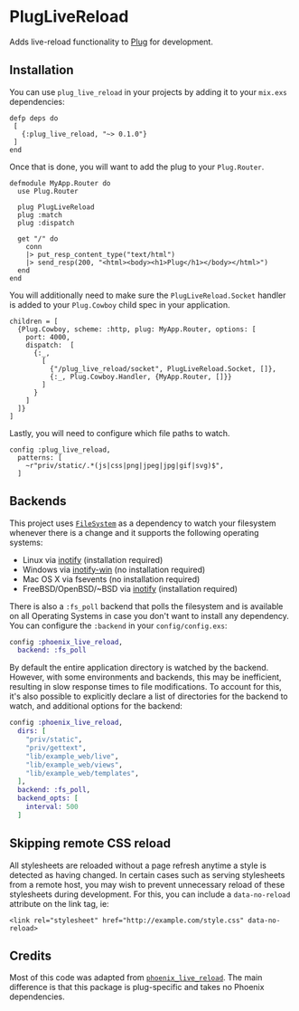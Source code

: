 # PlugLiveReload

Adds live-reload functionality to [Plug](https://github.com/elixir-plug/plug) for development.

## Installation

You can use `plug_live_reload` in your projects by adding it to your `mix.exs` dependencies:

```
defp deps do
 [
   {:plug_live_reload, "~> 0.1.0"}
 ]
end
```

Once that is done, you will want to add the plug to your `Plug.Router`.

```
defmodule MyApp.Router do
  use Plug.Router

  plug PlugLiveReload
  plug :match
  plug :dispatch

  get "/" do
    conn
    |> put_resp_content_type("text/html")
    |> send_resp(200, "<html><body><h1>Plug</h1></body></html>")
  end
end
```

You will additionally need to make sure the `PlugLiveReload.Socket` handler is added
to your `Plug.Cowboy` child spec in your application.

```
children = [
  {Plug.Cowboy, scheme: :http, plug: MyApp.Router, options: [
    port: 4000,
    dispatch:  [
      {:_,
        [
          {"/plug_live_reload/socket", PlugLiveReload.Socket, []},
          {:_, Plug.Cowboy.Handler, {MyApp.Router, []}}
        ]
      }
    ]
  ]}
]
```

Lastly, you will need to configure which file paths to watch.

```
config :plug_live_reload,
  patterns: [
    ~r"priv/static/.*(js|css|png|jpeg|jpg|gif|svg)$",
  ]
```

## Backends

This project uses [`FileSystem`](https://github.com/falood/file_system) as a dependency to watch your filesystem whenever there is a change and it supports the following operating systems:

* Linux via [inotify](https://github.com/rvoicilas/inotify-tools/wiki) (installation required)
* Windows via [inotify-win](https://github.com/thekid/inotify-win) (no installation required)
* Mac OS X via fsevents (no installation required)
* FreeBSD/OpenBSD/~BSD via [inotify](https://github.com/rvoicilas/inotify-tools/wiki) (installation required)

There is also a `:fs_poll` backend that polls the filesystem and is available on all Operating Systems in case you don't want to install any dependency. You can configure the `:backend` in your `config/config.exs`:

```elixir
config :phoenix_live_reload,
  backend: :fs_poll
```

By default the entire application directory is watched by the backend. However, with some environments and backends, this may be inefficient, resulting in slow response times to file modifications. To account for this, it's also possible to explicitly declare a list of directories for the backend to watch, and additional options for the backend:

```elixir
config :phoenix_live_reload,
  dirs: [
    "priv/static",
    "priv/gettext",
    "lib/example_web/live",
    "lib/example_web/views",
    "lib/example_web/templates",
  ],
  backend: :fs_poll,
  backend_opts: [
    interval: 500
  ]
```

## Skipping remote CSS reload

All stylesheets are reloaded without a page refresh anytime a style is detected as having changed. In certain cases such as serving stylesheets from a remote host, you may wish to prevent unnecessary reload of these stylesheets during development. For this, you can include a `data-no-reload` attribute on the link tag, ie:

    <link rel="stylesheet" href="http://example.com/style.css" data-no-reload>

## Credits

Most of this code was adapted from [`phoenix_live_reload`](https://github.com/phoenix/phoenix_live_reload). 
The main difference is that this package is plug-specific and takes no Phoenix dependencies.

